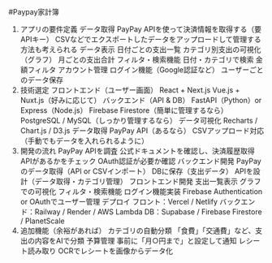 #Paypay家計簿

1. アプリの要件定義
    データ取得
    PayPay APIを使って決済情報を取得する（要APIキー）
    CSVなどでエクスポートしたデータをアップロードして管理する方法も考えられる
    データ表示
    日付ごとの支出一覧
    カテゴリ別支出の可視化（グラフ）
    月ごとの支出合計
    フィルタ・検索機能
    日付・カテゴリで検索
    金額フィルタ
    アカウント管理
    ログイン機能（Google認証など）
    ユーザーごとのデータ保存
2. 技術選定
    フロントエンド（ユーザー画面）
    React + Next.js
    Vue.js + Nuxt.js（好みに応じて）
    バックエンド（API & DB）
    FastAPI（Python）or Express（Node.js）
    Firebase Firestore（簡単に管理するなら）
    PostgreSQL / MySQL（しっかり管理するなら）
    データ可視化
    Recharts / Chart.js / D3.js
    データ取得
    PayPay API（あるなら）
    CSVアップロード対応（手動でもデータを入れられるように）
3. 開発の流れ
    PayPay APIを調査
    公式ドキュメントを確認し、決済履歴取得APIがあるかをチェック
    OAuth認証が必要か確認
    バックエンド開発
    PayPayのデータ取得（API or CSVインポート）
    DBに保存（支出データ）
    APIを設計（データ取得・カテゴリ管理）
    フロントエンド開発
    支出一覧表示
    グラフでの可視化
    フィルタ・検索機能
    ログイン機能実装
    Firebase Authentication or OAuthでユーザー管理
    デプロイ
    フロント：Vercel / Netlify
    バックエンド：Railway / Render / AWS Lambda
    DB：Supabase / Firebase Firestore / PlanetScale
4. 追加機能（余裕があれば）
    カテゴリの自動分類
    「食費」「交通費」など、支出の内容をAIで分類
    予算管理
    事前に「月○円まで」と設定して通知
    レシート読み取り
    OCRでレシートを画像からデータ化